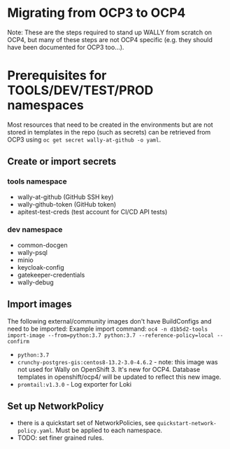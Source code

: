 # Migrating from OCP3 to OCP4

Note: These are the steps required to stand up WALLY from scratch on OCP4, but many of these steps are not OCP4 specific (e.g. they should have been documented for OCP3 too...).

# Prerequisites for TOOLS/DEV/TEST/PROD namespaces

Most resources that need to be created in the environments but are not stored in templates in the repo (such as secrets) can be retrieved from OCP3 using `oc get secret wally-at-github -o yaml`.

## Create or import secrets

### tools namespace
* wally-at-github (GitHub SSH key)
* wally-github-token (GitHub token)
* apitest-test-creds (test account for CI/CD API tests)

### dev namespace

* common-docgen
* wally-psql
* minio
* keycloak-config
* gatekeeper-credentials
* wally-debug

## Import images

The following external/community images don't have BuildConfigs and need to be imported:
Example import command: `oc4 -n d1b5d2-tools import-image --from=python:3.7 python:3.7 --reference-policy=local --confirm`

* `python:3.7`
* `crunchy-postgres-gis:centos8-13.2-3.0-4.6.2` - note: this image was not used for Wally on OpenShift 3. It's new for OCP4.  Database templates in openshift/ocp4/ will be updated to reflect this new image.
* `promtail:v1.3.0` - Log exporter for Loki

## Set up NetworkPolicy

* there is a quickstart set of NetworkPolicies, see `quickstart-network-policy.yaml`. Must be applied to each namespace.
* TODO: set finer grained rules.
